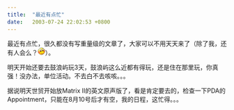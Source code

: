 ```yaml
---
title:  "最近有点忙"
date:   2003-07-24 22:02:53 +0800
---
```


最近有点忙，很久都没有写重量级的文章了，大家可以不用天天来了（除了我，还有人会么？![](/images/2011/smile/xiuse.gif)）。  

明天开始还要去鼓浪屿玩3天，鼓浪屿这么近都有得玩，还是住在那里玩，你真强！没办法，单位活动。不去白不去咳咳。。。  

据说明天世贸开始放Matrix II的英文原声版了，看是肯定要去的，检查一下PDA的Appointment，只能在8月10号后才有空，我的日程，这忙得。。。  


